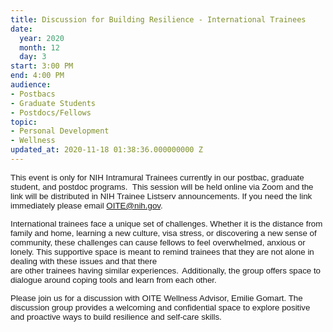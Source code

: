 ```yaml
---
title: Discussion for Building Resilience - International Trainees
date:
  year: 2020
  month: 12
  day: 3
start: 3:00 PM
end: 4:00 PM
audience:
- Postbacs
- Graduate Students
- Postdocs/Fellows
topic:
- Personal Development
- Wellness
updated_at: 2020-11-18 01:38:36.000000000 Z
---
```

<span style="font-family: arial, helvetica, sans-serif; font-size:
10pt;">This event is only for NIH Intramural Trainees currently in our
postbac, graduate student, and postdoc programs.  This session will be
held online via Zoom and the link will be distributed in NIH Trainee
Listserv announcements. If you need the link immediately please email
OITE@nih.gov. </span>

<span style="font-family: arial, helvetica, sans-serif; font-size:
10pt;">International trainees face a unique set of challenges. Whether
it is the distance from family and home, learning a new culture, visa
stress, or discovering a new sense of community, these challenges can
cause fellows to feel overwhelmed, anxious or lonely. This supportive
space is meant to remind trainees that they are not alone in dealing
with these issues and that there
are other trainees having similar experiences.  Additionally, the
group offers space to dialogue around coping tools and learn from each
other. </span>

<span style="font-family: arial, helvetica, sans-serif; font-size:
10pt;">Please join us for a discussion with OITE Wellness Advisor,
Emilie Gomart. The discussion group provides a welcoming and
confidential space to explore positive and proactive ways to build
resilience and self-care skills.</span>
